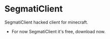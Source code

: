 # SegmatiClient
SegmatiClient hacked client for minecraft.

- For now SegmatiClient it's free, download now.
